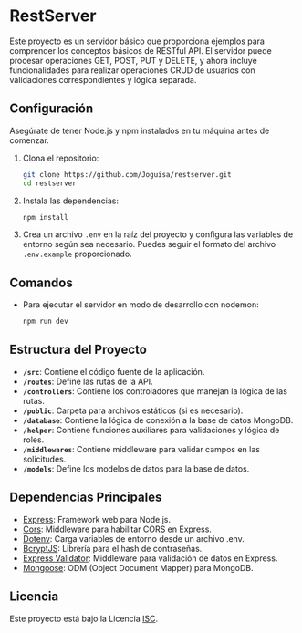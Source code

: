 # RestServer

Este proyecto es un servidor básico que proporciona ejemplos para comprender los conceptos básicos de RESTful API. El servidor puede procesar operaciones GET, POST, PUT y DELETE, y ahora incluye funcionalidades para realizar operaciones CRUD de usuarios con validaciones correspondientes y lógica separada.

## Configuración

Asegúrate de tener Node.js y npm instalados en tu máquina antes de comenzar.

1. Clona el repositorio:

    ```bash
    git clone https://github.com/Joguisa/restserver.git
    cd restserver
    ```

2. Instala las dependencias:

    ```bash
    npm install
    ```

3. Crea un archivo `.env` en la raíz del proyecto y configura las variables de entorno según sea necesario. Puedes seguir el formato del archivo `.env.example` proporcionado.

## Comandos

- Para ejecutar el servidor en modo de desarrollo con nodemon:

    ```bash
    npm run dev
    ```

## Estructura del Proyecto

- **`/src`**: Contiene el código fuente de la aplicación.
- **`/routes`**: Define las rutas de la API.
- **`/controllers`**: Contiene los controladores que manejan la lógica de las rutas.
- **`/public`**: Carpeta para archivos estáticos (si es necesario).
- **`/database`**: Contiene la lógica de conexión a la base de datos MongoDB.
- **`/helper`**: Contiene funciones auxiliares para validaciones y lógica de roles.
- **`/middlewares`**: Contiene middleware para validar campos en las solicitudes.
- **`/models`**: Define los modelos de datos para la base de datos.

## Dependencias Principales

- [Express](https://expressjs.com/): Framework web para Node.js.
- [Cors](https://www.npmjs.com/package/cors): Middleware para habilitar CORS en Express.
- [Dotenv](https://www.npmjs.com/package/dotenv): Carga variables de entorno desde un archivo .env.
- [BcryptJS](https://www.npmjs.com/package/bcryptjs): Librería para el hash de contraseñas.
- [Express Validator](https://www.npmjs.com/package/express-validator): Middleware para validación de datos en Express.
- [Mongoose](https://mongoosejs.com/): ODM (Object Document Mapper) para MongoDB.

## Licencia

Este proyecto está bajo la Licencia [ISC](LICENSE).
